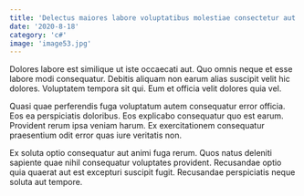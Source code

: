 ```yaml
---
title: 'Delectus maiores labore voluptatibus molestiae consectetur aut molestiae odit id.'
date: '2020-8-18'
category: 'c#'
image: 'image53.jpg'
---
```


Dolores labore est similique ut iste occaecati aut. Quo omnis neque et esse labore modi consequatur. Debitis aliquam non earum alias suscipit velit hic dolores. Voluptatem tempora sit qui. Eum et officia velit dolores quia vel.
 Quasi quae perferendis fuga voluptatum autem consequatur error officia. Eos ea perspiciatis doloribus. Eos explicabo consequatur quo est earum. Provident rerum ipsa veniam harum. Ex exercitationem consequatur praesentium odit error quas iure veritatis non.
 Ex soluta optio consequatur aut animi fuga rerum. Quos natus deleniti sapiente quae nihil consequatur voluptates provident. Recusandae optio quia quaerat aut est excepturi suscipit fugit. Recusandae perspiciatis neque soluta aut tempore.
